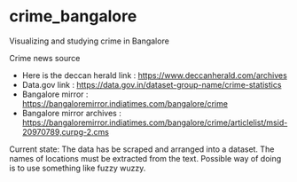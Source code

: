 # crime_bangalore
Visualizing and studying crime in Bangalore


Crime news source
-  Here is the deccan herald link : https://www.deccanherald.com/archives
-  Data.gov link : https://data.gov.in/dataset-group-name/crime-statistics
-  Bangalore mirror : https://bangaloremirror.indiatimes.com/bangalore/crime
-  Bangalore mirror archives : https://bangaloremirror.indiatimes.com/bangalore/crime/articlelist/msid-20970789,curpg-2.cms

Current state: The data has be scraped and arranged into a dataset. The names of locations must be extracted from the text. Possible way of doing is to use something like fuzzy wuzzy. 
